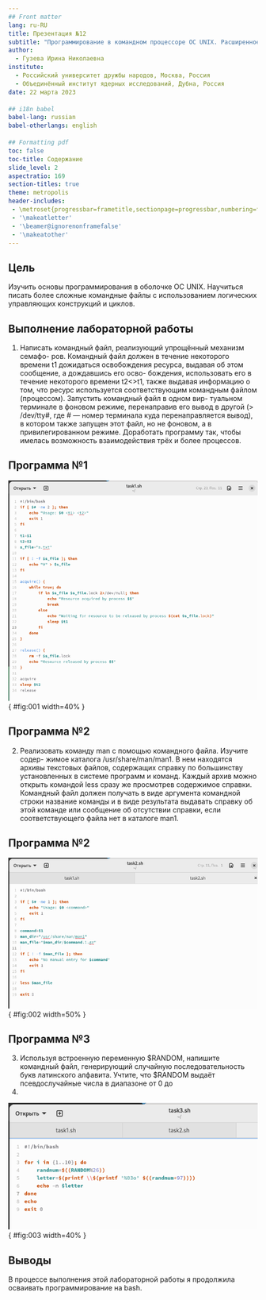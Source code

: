 ```yaml
---
## Front matter
lang: ru-RU
title: Презентация №12
subtitle: "Программирование в командном процессоре ОС UNIX. Расширенное программирование"
author:
  - Гузева Ирина Николаевна
institute:
  - Российский университет дружбы народов, Москва, Россия
  - Объединённый институт ядерных исследований, Дубна, Россия
date: 22 марта 2023

## i18n babel
babel-lang: russian
babel-otherlangs: english

## Formatting pdf
toc: false
toc-title: Содержание
slide_level: 2
aspectratio: 169
section-titles: true
theme: metropolis
header-includes:
 - \metroset{progressbar=frametitle,sectionpage=progressbar,numbering=fraction}
 - '\makeatletter'
 - '\beamer@ignorenonframefalse'
 - '\makeatother'
---
```



## Цель

Изучить основы программирования в оболочке ОС UNIX. Научиться писать более сложные командные файлы с использованием логических управляющих конструкций и циклов.

## Выполнение лабораторной работы

1. Написать командный файл, реализующий упрощённый механизм семафо-
ров. Командный файл должен в течение некоторого времени t1 дожидаться
освобождения ресурса, выдавая об этом сообщение, а дождавшись его осво-
бождения, использовать его в течение некоторого времени t2<>t1, также
выдавая информацию о том, что ресурс используется соответствующим
командным файлом (процессом). Запустить командный файл в одном вир-
туальном терминале в фоновом режиме, перенаправив его вывод в другой (>
/dev/tty#, где # — номер терминала куда перенаправляется вывод), в котором
также запущен этот файл, но не фоновом, а в привилегированном режиме.
Доработать программу так, чтобы имелась возможность взаимодействия
трёх и более процессов.


## Программа №1

![Программа №1](image/1.png){ #fig:001 width=40% }

## Программа №2

2. Реализовать команду man с помощью командного файла. Изучите содер-
жимое каталога /usr/share/man/man1. В нем находятся архивы текстовых
файлов, содержащих справку по большинству установленных в системе
программ и команд. Каждый архив можно открыть командой less сразу
же просмотрев содержимое справки. Командный файл должен получать в
виде аргумента командной строки название команды и в виде результата
выдавать справку об этой команде или сообщение об отсутствии справки,
если соответствующего файла нет в каталоге man1.

## Программа №2

![Программа №2](image/2.png){ #fig:002 width=50% }

## Программа №3

3. Используя встроенную переменную $RANDOM, напишите командный файл,
генерирующий случайную последовательность букв латинского алфавита.
Учтите, что $RANDOM выдаёт псевдослучайные числа в диапазоне от 0 до
32767.

![Программа №3](image/3.png){ #fig:003 width=40% }



## Выводы

В процессе выполнения этой лабораторной работы я продолжила осваивать программирование на bash.

